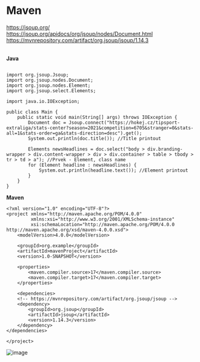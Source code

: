 # Maven

https://jsoup.org/<br>
https://jsoup.org/apidocs/org/jsoup/nodes/Document.html<br>
https://mvnrepository.com/artifact/org.jsoup/jsoup/1.14.3<br><br>

<b>Java</b>
```

import org.jsoup.Jsoup;
import org.jsoup.nodes.Document;
import org.jsoup.nodes.Element;
import org.jsoup.select.Elements;

import java.io.IOException;

public class Main {
    public static void main(String[] args) throws IOException {
        Document doc = Jsoup.connect("https://hokej.cz/tipsport-extraliga/stats-center?season=2021&competition=6705&stranger=0&stats-all=1&stats-order=ga&stats-direction=desc").get();
        System.out.println(doc.title()); //Title printout

        Elements newsHeadlines = doc.select("body > div.branding-wrapper > div.content-wrapper > div > div.container > table > tbody > tr > td > a"); //Prvek - Element, class name
        for (Element headline : newsHeadlines) {
            System.out.println(headline.text()); //Element printout
        }
    }
}

```
<b>Maven</b>
```
<?xml version="1.0" encoding="UTF-8"?>
<project xmlns="http://maven.apache.org/POM/4.0.0"
         xmlns:xsi="http://www.w3.org/2001/XMLSchema-instance"
         xsi:schemaLocation="http://maven.apache.org/POM/4.0.0 http://maven.apache.org/xsd/maven-4.0.0.xsd">
    <modelVersion>4.0.0</modelVersion>

    <groupId>org.example</groupId>
    <artifactId>mavenProject</artifactId>
    <version>1.0-SNAPSHOT</version>

    <properties>
        <maven.compiler.source>17</maven.compiler.source>
        <maven.compiler.target>17</maven.compiler.target>
    </properties>

    <dependencies>
    <!-- https://mvnrepository.com/artifact/org.jsoup/jsoup -->
    <dependency>
        <groupId>org.jsoup</groupId>
        <artifactId>jsoup</artifactId>
        <version>1.14.3</version>
    </dependency>
</dependencies>

</project>
```
![image](https://user-images.githubusercontent.com/90755554/149084552-7380c765-fb19-4701-9918-610c390da57a.png)

